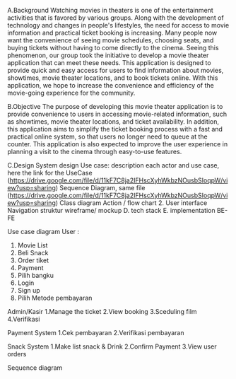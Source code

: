 

A.Background
Watching movies in theaters is one of the entertainment activities that is favored by various groups. Along with the development of technology and changes in people's lifestyles, the need for access to movie information and practical ticket booking is increasing. Many people now want the convenience of seeing movie schedules, choosing seats, and buying tickets without having to come directly to the cinema. Seeing this phenomenon, our group took the initiative to develop a movie theater application that can meet these needs. This application is designed to provide quick and easy access for users to find information about movies, showtimes, movie theater locations, and to book tickets online. With this application, we hope to increase the convenience and efficiency of the movie-going experience for the community.

B.Objective 
The purpose of developing this movie theater application is to provide convenience to users in accessing movie-related information, such as showtimes, movie theater locations, and ticket availability. In addition, this application aims to simplify the ticket booking process with a fast and practical online system, so that users no longer need to queue at the counter. This application is also expected to improve the user experience in planning a visit to the cinema through easy-to-use features.

C.Design
System design
Use case: description each actor and use case, here the link for the UseCase (https://drive.google.com/file/d/11kF7C8ja2IFHscXyhWkbzNOusbSIoqpW/view?usp=sharing)
Sequence Diagram, same file (https://drive.google.com/file/d/11kF7C8ja2IFHscXyhWkbzNOusbSIoqpW/view?usp=sharing)
Class diagram
Action / flow chart
2. User interface
Navigation struktur
wireframe/ mockup
D. tech stack
E. implementation BE-FE


Use case diagram 
User : 
1. Movie List
2. Beli Snack
3. Order tiket
4. Payment
5. Pilih bangku
6. Login 
7. Sign up
8. Pilih Metode pembayaran

Admin/Kasir
1.Manage the ticket
2.View booking
3.Sceduling film
4.Verifikasi

Payment System
1.Cek pembayaran
2.Verifikasi pembayaran

Snack System
1.Make list snack & Drink
2.Confirm Payment
3.View user orders

Sequence diagram 

